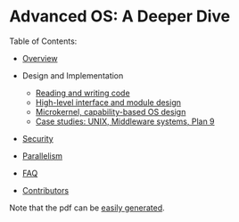 # Advanced OS: A Deeper Dive

Table of Contents:

- [Overview](./doc/c00_title.md)
- Design and Implementation

	- [Reading and writing code](./doc/c01_reading_writing.md)
	- [High-level interface and module design](./doc/c02_design.md)
	- [Microkernel, capability-based OS design](./doc/c03_isolation.md)
	- [Case studies: UNIX, Middleware systems, Plan 9](./doc/c04_case_studies.md)

- [Security](./doc/c05_security.md)
- [Parallelism](./doc/c07_parallelism.md)
- [FAQ](./doc/c08_faq.md)
- [Contributors](./doc/c09_contributors.md)

Note that the pdf can be [easily generated](./README.md).
